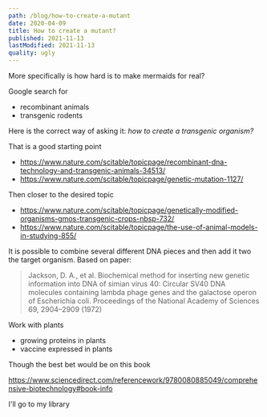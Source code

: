 ```yaml
---
path: /blog/how-to-create-a-mutant
date: 2020-04-09
title: How to create a mutant?
published: 2021-11-13
lastModified: 2021-11-13
quality: ugly
---
```


More specifically is how hard is to make mermaids for real?

Google search for
- recombinant animals
- transgenic rodents

Here is the correct way of asking it: *how to create a transgenic organism?*

That is a good starting point
- https://www.nature.com/scitable/topicpage/recombinant-dna-technology-and-transgenic-animals-34513/
- https://www.nature.com/scitable/topicpage/genetic-mutation-1127/

Then closer to the desired topic
- https://www.nature.com/scitable/topicpage/genetically-modified-organisms-gmos-transgenic-crops-nbsp-732/
- https://www.nature.com/scitable/topicpage/the-use-of-animal-models-in-studying-855/


It is possible to combine several different DNA pieces and then add it two the target organism. Based on paper:

> Jackson, D. A., et al. Biochemical method for inserting new genetic information into DNA of simian virus 40: Circular SV40 DNA molecules containing lambda phage genes and the galactose operon of Escherichia coli. Proceedings of the National Academy of Sciences 69, 2904–2909 (1972)

Work with plants
- growing proteins in plants
- vaccine expressed in plants

Though the best bet would be on this book

https://www.sciencedirect.com/referencework/9780080885049/comprehensive-biotechnology#book-info

I'll go to my library
